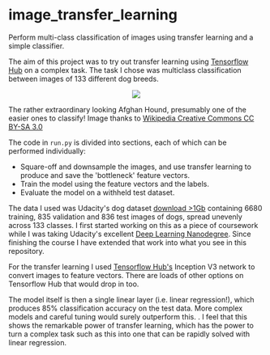 # image_transfer_learning
Perform multi-class classification of images using transfer learning and a simple classifier.

The aim of this project was to try out transfer learning using [Tensorflow Hub](https://www.tensorflow.org/hub/) on a
complex task. The task I chose was multiclass classification between images of 133 different dog breeds.

<p align="center">
<img src="https://upload.wikimedia.org/wikipedia/commons/6/69/Afghane.jpg">
</p>

The rather extraordinary looking Afghan Hound, presumably one of the easier ones to classify!  Image thanks to 
[Wikipedia Creative Commons CC BY-SA 3.0](https://commons.wikimedia.org/w/index.php?curid=512895)

The code in `run.py` is divided into sections, each of which can be performed individually:
- Square-off and downsample the images, and use transfer learning to produce and save the 'bottleneck' feature vectors.
- Train the model using the feature vectors and the labels.
- Evaluate the model on a withheld test dataset.

The data I used was Udacity's dog dataset [download >1Gb](https://s3-us-west-1.amazonaws.com/udacity-aind/dog-project/dogImages.zip) containing 6680 training, 835 validation and 836 test images of
dogs, spread unevenly across 133 classes. I first started working on this as a piece of coursework while I was taking
Udacity's excellent [Deep Learning Nanodegree](https://www.udacity.com/course/deep-learning-nanodegree--nd101). Since
finishing the course I have extended that work into what you see in this repository.

For the transfer learning I used [Tensorflow Hub's](https://www.tensorflow.org/hub/) Inception V3 network to convert
images to feature vectors.  There are loads of other options on Tensorflow Hub that would drop in too.

The model itself is then a single linear layer (i.e. linear regression!), which produces 85% classification accuracy on
the test data.  More complex models and careful tuning would surely outperform this.
.
I feel that this  shows the remarkable power of transfer learning, which has the power to turn a complex task such as
this into one that can be rapidly solved with linear regression.



